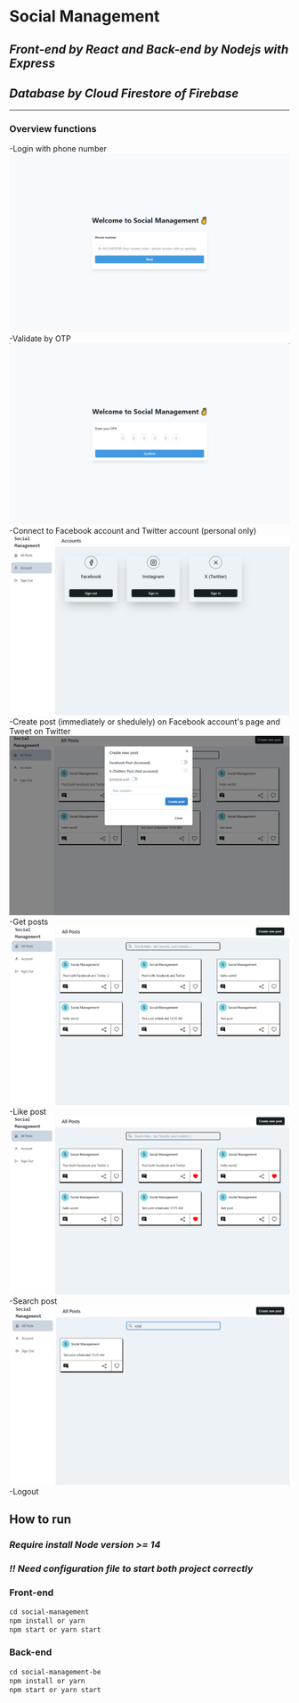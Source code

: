 # Social Management
## _Front-end by React and  Back-end by Nodejs with Express_
## _Database by Cloud Firestore of Firebase_
------
### **Overview functions**
-Login with phone number
![Login.](/screenshots/login.png)
-Validate by OTP
![Otp.](/screenshots/otp.png)
-Connect to Facebook account and Twitter account (personal only)
![Accounts.](/screenshots/accounts.png)
-Create post (immediately or shedulely) on Facebook account's page and Tweet on Twitter
![Create](/screenshots/create.png)
-Get posts
![Posts.](/screenshots/posts.png)
-Like post
![Liked posts.](/screenshots/liked.png)
-Search post
![Search posts.](/screenshots/search.png)
-Logout

## **How to run**
### _Require install Node version >= 14_
### _!! Need configuration file to start both project correctly_
### Front-end
```
cd social-management
npm install or yarn
npm start or yarn start
```

### Back-end
```
cd social-management-be
npm install or yarn
npm start or yarn start
```

